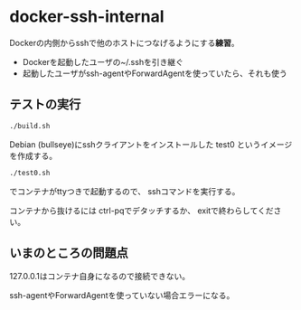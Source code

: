 # docker-ssh-internal

Dockerの内側からsshで他のホストにつなげるようにする**練習**。

- Dockerを起動したユーザの~/.sshを引き継ぐ
- 起動したユーザがssh-agentやForwardAgentを使っていたら、それも使う

## テストの実行

```sh
./build.sh
```

Debian (bullseye)にsshクライアントをインストールした
test0 というイメージを作成する。

```sh
./test0.sh
```
でコンテナがttyつきで起動するので、
sshコマンドを実行する。

コンテナから抜けるには
ctrl-pqでデタッチするか、
exitで終わらしてください。


## いまのところの問題点

127.0.0.1はコンテナ自身になるので接続できない。

ssh-agentやForwardAgentを使っていない場合エラーになる。
